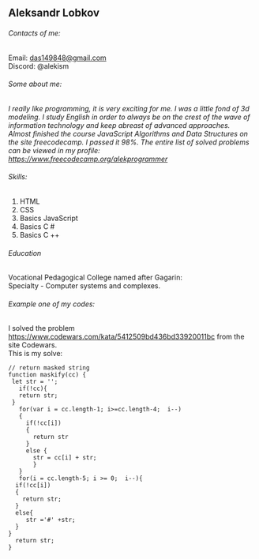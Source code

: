 ## Aleksandr Lobkov

###### Contacts of me:<br>
Email: das149848@gmail.com<br>
Discord: @alekism<br>
###### Some about me:<br>
_I really like programming, it is very exciting for me. I was a little fond of 3d modeling. I study English in order to always be on the crest of the wave of information technology and keep abreast of advanced approaches._<br>
_Almost finished the course JavaScript Algorithms and Data Structures on the site freecodecamp. I passed it 98%. The entire list of solved problems can be viewed in my profile: https://www.freecodecamp.org/alekprogrammer_
###### Skills:<br>
1. HTML
2. CSS
3. Basics JavaScript
4. Basics C #
5. Basics C ++
###### Education<br>
Vocational Pedagogical College named after Gagarin:<br>
Specialty - Computer systems and complexes.
###### Example one of my codes:<br>
I solved the problem https://www.codewars.com/kata/5412509bd436bd33920011bc from the site Codewars.<br>
This is my solve:
```
// return masked string
function maskify(cc) {
 let str = '';
   if(!cc){
   return str;
 }
   for(var i = cc.length-1; i>=cc.length-4;  i--)
   {
     if(!cc[i])
     {
       return str
     }
     else {
       str = cc[i] + str;
       }
   }
   for(i = cc.length-5; i >= 0;  i--){
  if(!cc[i])
  {
    return str;
  }
  else{
     str ='#' +str;
  }
}
  return str;
}
```
